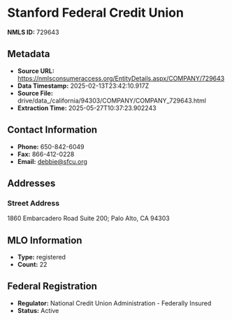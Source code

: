 # Stanford Federal Credit Union

**NMLS ID:** 729643

## Metadata
- **Source URL:** https://nmlsconsumeraccess.org/EntityDetails.aspx/COMPANY/729643
- **Data Timestamp:** 2025-02-13T23:42:10.917Z
- **Source File:** drive/data_/california/94303/COMPANY/COMPANY_729643.html
- **Extraction Time:** 2025-05-27T10:37:23.902243

## Contact Information
- **Phone:** 650-842-6049
- **Fax:** 866-412-0228
- **Email:** debbie@sfcu.org

## Addresses
### Street Address
1860 Embarcadero Road Suite 200; Palo Alto, CA 94303

## MLO Information
- **Type:** registered
- **Count:** 22

## Federal Registration
- **Regulator:** National Credit Union Administration - Federally Insured
- **Status:** Active
